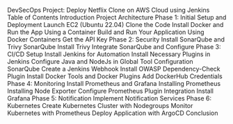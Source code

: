 DevSecOps Project: Deploy Netflix Clone on AWS Cloud using Jenkins
Table of Contents
Introduction
Project Architecture
Phase 1: Initial Setup and Deployment
Launch EC2 (Ubuntu 22.04)
Clone the Code
Install Docker and Run the App Using a Container
Build and Run Your Application Using Docker Containers
Get the API Key
Phase 2: Security
Install SonarQube and Trivy
SonarQube
Install Trivy
Integrate SonarQube and Configure
Phase 3: CI/CD Setup
Install Jenkins for Automation
Install Necessary Plugins in Jenkins
Configure Java and NodeJs in Global Tool Configuration
SonarQube
Create a Jenkins Webhook
Install OWASP Dependency-Check Plugin
Install Docker Tools and Docker Plugins
Add DockerHub Credentials
Phase 4: Monitoring
Install Prometheus and Grafana
Installing Prometheus
Installing Node Exporter
Configure Prometheus Plugin Integration
Install Grafana
Phase 5: Notification
Implement Notification Services
Phase 6: Kubernetes
Create Kubernetes Cluster with Nodegroups
Monitor Kubernetes with Prometheus
Deploy Application with ArgoCD
Conclusion

